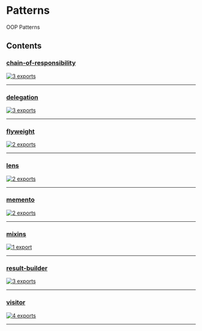 # Patterns

<!-- SUMMARY:START -->

OOP Patterns

<!-- SUMMARY:END -->

## Contents

<!-- TOC:START -->

### [chain-of-responsibility](https://github.com/JanMalch/ts-experiments/blob/master/src/patterns/chain-of-responsibility.ts)

[![3 exports](https://img.shields.io/badge/exports-3-blue)](https://github.com/JanMalch/ts-experiments/blob/master/src/patterns/chain-of-responsibility.ts)

---

### [delegation](https://github.com/JanMalch/ts-experiments/blob/master/src/patterns/delegation.ts)

[![3 exports](https://img.shields.io/badge/exports-3-blue)](https://github.com/JanMalch/ts-experiments/blob/master/src/patterns/delegation.ts)

---

### [flyweight](https://github.com/JanMalch/ts-experiments/blob/master/src/patterns/flyweight.ts)

[![2 exports](https://img.shields.io/badge/exports-2-blue)](https://github.com/JanMalch/ts-experiments/blob/master/src/patterns/flyweight.ts)

---

### [lens](https://github.com/JanMalch/ts-experiments/blob/master/src/patterns/lens.ts)

[![2 exports](https://img.shields.io/badge/exports-2-blue)](https://github.com/JanMalch/ts-experiments/blob/master/src/patterns/lens.ts)

---

### [memento](https://github.com/JanMalch/ts-experiments/blob/master/src/patterns/memento.ts)

[![2 exports](https://img.shields.io/badge/exports-2-blue)](https://github.com/JanMalch/ts-experiments/blob/master/src/patterns/memento.ts)

---

### [mixins](https://github.com/JanMalch/ts-experiments/blob/master/src/patterns/mixins.ts)

[![1 export](https://img.shields.io/badge/exports-1-blue)](https://github.com/JanMalch/ts-experiments/blob/master/src/patterns/mixins.ts)

---

### [result-builder](https://github.com/JanMalch/ts-experiments/blob/master/src/patterns/result-builder.ts)

[![3 exports](https://img.shields.io/badge/exports-3-blue)](https://github.com/JanMalch/ts-experiments/blob/master/src/patterns/result-builder.ts)

---

### [visitor](https://github.com/JanMalch/ts-experiments/blob/master/src/patterns/visitor.ts)

[![4 exports](https://img.shields.io/badge/exports-4-blue)](https://github.com/JanMalch/ts-experiments/blob/master/src/patterns/visitor.ts)

---

<!-- TOC:END -->
